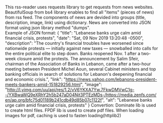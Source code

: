 This rss-reader uses requests library to get requests from news websites.
BeautifulSoup from bs4 library enables to find all "items" (pieces of news) from rss feed.
The components of news are devided into groups (title, description, image, link) using dictionary.
News are converted into JSON format using json library method "dumps".  
Example of JSON format: 
{
"title": "Lebanese banks urge calm amid financial crisis, protests",
"date": "Sat, 09 Nov 2019 13:20:48 -0500",
"description": "The country's financial troubles have worsened since nationwide protests — initially against new taxes — snowballed into calls for the entire political elite to step down.  Banks reopened Nov. 1 after a two-week closure amid the protests.  The announcement by Salim Sfeir, chairman of the Association of Banks in Lebanon, came after a two-hour meeting between President Michel Aoun, several Cabinet ministers and top banking officials in search of solutions for Lebanon's deepening financial and economic crisis.",
"link": "https://news.yahoo.com/lebanons-president-meets-bankers-amid-151829256.html",
"image": "http://l.yimg.com/uu/api/res/1.2/vV6YKXA7Yw.7FkwDMVwC1g--/YXBwaWQ9eXRhY2h5b247aD04Njt3PTEzMDs-/https://media.zenfs.com/en/ap.org/bfc75d01189b241cdb49d85b07c1122f",
"alt": "Lebanese banks urge calm amid financial crisis, protests"
}
Convertion:
Dominate lib is used to create html files.
FPDF lib is used to create pdf files.
When loading images for pdf, caching is used to fasten loading(httplib2)

